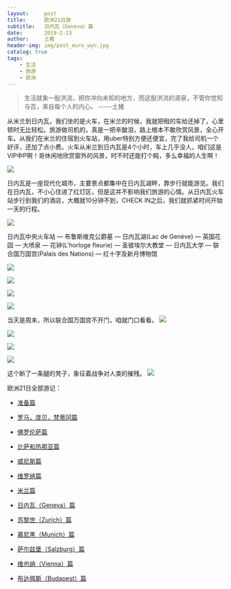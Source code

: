 ```yaml
---
layout:     post
title:      欧洲21日游
subtitle:   日内瓦（Geneva）篇
date:       2019-2-23
author:     土猪
header-img: img/post_euro_wyn.jpg
catalog: true
tags:
    - 生活
    - 旅游
    - 欧洲
---
```


> 生活就象一股洪流，把你冲向未知的地方，而这股洪流的源泉，不管你觉知与否，来自每个人的内心。 
> -----土猪





从米兰到日内瓦，我们坐的是火车，在米兰的时候，我就把租的车给还掉了，心里顿时无比轻松。旅游做司机的，真是一把辛酸泪，路上根本不敢欣赏风景，全心开车。从我们在米兰的住宿到火车站，用uber特别方便还便宜，完了我给司机一个好评，还加了点小费。火车从米兰到日内瓦是4个小时，车上几乎没人，咱们这是VIP中P啊！哥休闲地欣赏窗外的风景，时不时还能打个盹，多么幸福的人生啊！

![](https://cdn.steemitimages.com/DQmYxAZWBiwqcZGg6Z1dKroter2VpxLGtTJeZAfQUrtsaRC/image.png)

日内瓦是一座现代化城市，主要景点都集中在日内瓦湖畔，靠步行就能游览。我们在日内瓦，不小心住进了红灯区，但是这并不影响我们旅游的心情。从日内瓦火车站步行到我们的酒店，大概就10分钟不到，CHECK IN之后，我们就抓紧时间开始一天的行程。

![](https://cdn.steemitimages.com/DQmW57PnrRQyVuuBTBt9JupNPgrkvpmuYV85GpL1HcoMhNA/image.png)

日内瓦中央火车站 — 布鲁斯维克公爵墓 — 日内瓦湖(Lac de Genève) — 英国花园 — 大喷泉 — 花钟(L'horloge fleurie) — 圣彼埃尔大教堂 — 日内瓦大学 — 联合国万国宫(Palais des Nations) — 红十字及新月博物馆

![](https://cdn.steemitimages.com/DQmWykNzJmLMK9kS4AE2qqFmqtya7aszgSCc7QknrW5Xwqp/image.png)

![](https://cdn.steemitimages.com/DQmNXApx8DZ5aU6iCv6E2Ury6iT5cy8PxqnvzE5yUvDMnW3/image.png)

![](https://cdn.steemitimages.com/DQmZjogHMB957L6jkLBQUvkCy4AEfQYH6TjDa5G6KbkUtGA/image.png)

![](https://cdn.steemitimages.com/DQmUEPwuLi9GgeujQpp8C9P5kgH8h29y6rM2XYq6vcmEhEA/image.png)

当天是周末，所以联合国万国宫不开门，咱就门口看看。
![](https://cdn.steemitimages.com/DQmTCghEaHG885i19Drg7FucZrM8Ld5fUkSFHE5LmM4CKkq/image.png)

![](https://cdn.steemitimages.com/DQmSeBjxHy7fgSf5V3dibSxcjcnaetTWPErkYFbm1rQ5x33/image.png)

![](https://cdn.steemitimages.com/DQmb3u27GHDLBsPbamHG7ERSGwmbnU7garrw7Eo5Y6Na9qT/image.png)

![](https://cdn.steemitimages.com/DQmSovquhM9FCYaHnkpT8aPejo5tC9X1xRm8uckQqQU4rQ3/image.png)

这个断了一条腿的凳子，象征着战争对人类的摧残。
![](https://cdn.steemitimages.com/DQmZut4sSdbHE2deWtcncseLyAwqtLfqj6gN4cFSitfztxm/image.png)



欧洲21日全部游记：


- 
  [准备篇](http://livinginau.life/2019/02/22/%E6%AC%A7%E6%B4%B221%E6%97%A5%E6%B8%B8%E5%87%86%E5%A4%87%E7%AF%87/)


- 
  [罗马，庞贝，梵蒂冈篇](http://livinginau.life/2019/02/22/%E6%AC%A7%E6%B4%B221%E6%97%A5%E6%B8%B8%E7%BD%97%E9%A9%AC%E5%BA%9E%E8%B4%9D%E6%A2%B5%E8%92%82%E5%86%88%E7%AF%87/)
- 
  [佛罗伦萨篇](http://livinginau.life/2019/02/23/%E6%AC%A7%E6%B4%B221%E6%97%A5%E6%B8%B8%E4%BD%9B%E7%BD%97%E4%BC%A6%E8%90%A8%E7%AF%87/)

- 
  [比萨和热那亚篇](http://livinginau.life/2019/02/23/%E6%AC%A7%E6%B4%B221%E6%97%A5%E6%B8%B8%E6%AF%94%E8%90%A8%E5%92%8C%E7%83%AD%E9%82%A3%E4%BA%9A%E7%AF%87/)

- 
  [威尼斯篇](http://livinginau.life/2019/02/23/%E6%AC%A7%E6%B4%B221%E6%97%A5%E6%B8%B8%E5%A8%81%E5%B0%BC%E6%96%AF%E7%AF%87/)

- 
  [维罗纳篇](http://livinginau.life/2019/02/23/%E6%AC%A7%E6%B4%B221%E6%97%A5%E6%B8%B8%E7%BB%B4%E7%BD%97%E7%BA%B3%E7%AF%87/)

- 
  [米兰篇](http://livinginau.life/2019/02/23/%E6%AC%A7%E6%B4%B221%E6%97%A5%E6%B8%B8%E7%B1%B3%E5%85%B0%E7%AF%87/)

- 
  [日内瓦（Geneva）篇](http://livinginau.life/2019/02/23/%E6%AC%A7%E6%B4%B221%E6%97%A5%E6%B8%B8%E6%97%A5%E5%86%85%E7%93%A6%E7%AF%87/)

- 
  [苏黎世（Zurich）篇](http://livinginau.life/2019/02/23/%E6%AC%A7%E6%B4%B221%E6%97%A5%E6%B8%B8%E8%8B%8F%E9%BB%8E%E4%B8%96%E7%AF%87/)

- 
  [慕尼黑（Munich）篇](http://livinginau.life/2019/02/23/%E6%AC%A7%E6%B4%B221%E6%97%A5%E6%85%95%E5%B0%BC%E9%BB%91%E7%AF%87/)

- 
  [萨尔兹堡（Salzburg）篇](http://livinginau.life/2019/02/23/%E6%AC%A7%E6%B4%B221%E6%97%A5%E8%90%A8%E5%B0%94%E5%85%B9%E5%A0%A1%E7%AF%87/)

- 
  [维也纳（Vienna）篇](http://livinginau.life/2019/02/23/%E6%AC%A7%E6%B4%B221%E6%97%A5%E6%B8%B8%E7%BB%B4%E4%B9%9F%E7%BA%B3%E7%AF%87/)


- 
  [布达佩斯（Budapest）篇](http://livinginau.life/2019/02/23/%E6%AC%A7%E6%B4%B221%E6%97%A5%E6%B8%B8%E5%B8%83%E8%BE%BE%E4%BD%A9%E6%96%AF%E7%AF%87/)